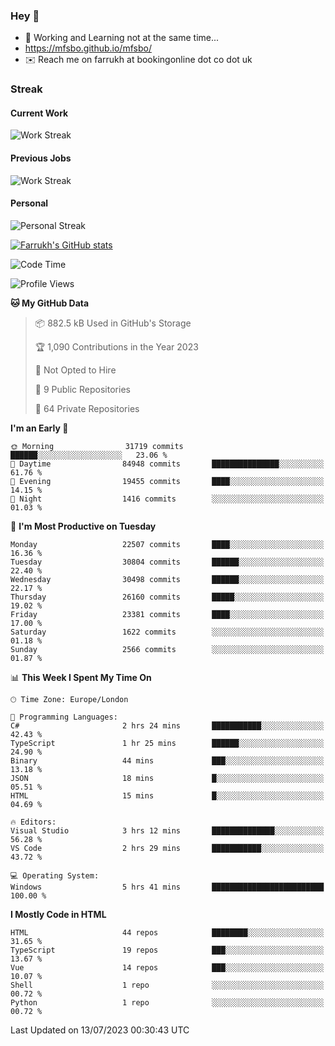 ### Hey 👋

- 🏃 Working and Learning not at the same time...
- https://mfsbo.github.io/mfsbo/
- ✉️ Reach me on farrukh at bookingonline dot co dot uk

### Streak
#### Current Work
![Work Streak](https://streak-stats.demolab.com/?user=mfsbo)
#### Previous Jobs
![Work Streak](https://streak-stats.demolab.com/?user=farrukhcw)
#### Personal
![Personal Streak](https://streak-stats.demolab.com/?user=farrukhsubhani)

[![Farrukh's GitHub stats](https://github-readme-stats.vercel.app/api?username=mfsbo&hide=stars&count_private=true)](https://github.com/mfsbo/)

<!--START_SECTION:waka-->
![Code Time](http://img.shields.io/badge/Code%20Time-356%20hrs%203%20mins-blue)

![Profile Views](http://img.shields.io/badge/Profile%20Views-11-blue)

**🐱 My GitHub Data** 

> 📦 882.5 kB Used in GitHub's Storage 
 > 
> 🏆 1,090 Contributions in the Year 2023
 > 
> 🚫 Not Opted to Hire
 > 
> 📜 9 Public Repositories 
 > 
> 🔑 64 Private Repositories 
 > 
**I'm an Early 🐤** 

```text
🌞 Morning                31719 commits       ██████░░░░░░░░░░░░░░░░░░░   23.06 % 
🌆 Daytime                84948 commits       ███████████████░░░░░░░░░░   61.76 % 
🌃 Evening                19455 commits       ████░░░░░░░░░░░░░░░░░░░░░   14.15 % 
🌙 Night                  1416 commits        ░░░░░░░░░░░░░░░░░░░░░░░░░   01.03 % 
```
📅 **I'm Most Productive on Tuesday** 

```text
Monday                   22507 commits       ████░░░░░░░░░░░░░░░░░░░░░   16.36 % 
Tuesday                  30804 commits       ██████░░░░░░░░░░░░░░░░░░░   22.40 % 
Wednesday                30498 commits       ██████░░░░░░░░░░░░░░░░░░░   22.17 % 
Thursday                 26160 commits       █████░░░░░░░░░░░░░░░░░░░░   19.02 % 
Friday                   23381 commits       ████░░░░░░░░░░░░░░░░░░░░░   17.00 % 
Saturday                 1622 commits        ░░░░░░░░░░░░░░░░░░░░░░░░░   01.18 % 
Sunday                   2566 commits        ░░░░░░░░░░░░░░░░░░░░░░░░░   01.87 % 
```


📊 **This Week I Spent My Time On** 

```text
🕑︎ Time Zone: Europe/London

💬 Programming Languages: 
C#                       2 hrs 24 mins       ███████████░░░░░░░░░░░░░░   42.43 % 
TypeScript               1 hr 25 mins        ██████░░░░░░░░░░░░░░░░░░░   24.90 % 
Binary                   44 mins             ███░░░░░░░░░░░░░░░░░░░░░░   13.18 % 
JSON                     18 mins             █░░░░░░░░░░░░░░░░░░░░░░░░   05.51 % 
HTML                     15 mins             █░░░░░░░░░░░░░░░░░░░░░░░░   04.69 % 

🔥 Editors: 
Visual Studio            3 hrs 12 mins       ██████████████░░░░░░░░░░░   56.28 % 
VS Code                  2 hrs 29 mins       ███████████░░░░░░░░░░░░░░   43.72 % 

💻 Operating System: 
Windows                  5 hrs 41 mins       █████████████████████████   100.00 % 
```

**I Mostly Code in HTML** 

```text
HTML                     44 repos            ████████░░░░░░░░░░░░░░░░░   31.65 % 
TypeScript               19 repos            ███░░░░░░░░░░░░░░░░░░░░░░   13.67 % 
Vue                      14 repos            ███░░░░░░░░░░░░░░░░░░░░░░   10.07 % 
Shell                    1 repo              ░░░░░░░░░░░░░░░░░░░░░░░░░   00.72 % 
Python                   1 repo              ░░░░░░░░░░░░░░░░░░░░░░░░░   00.72 % 
```




 Last Updated on 13/07/2023 00:30:43 UTC
<!--END_SECTION:waka-->
<!--
**mfsbo/mfsbo** is a ✨ _special_ ✨ repository because its `README.md` (this file) appears on your GitHub profile.

Here are some ideas to get you started:

- 🔭 I’m currently working on ...
- 🌱 I’m currently learning ...
- 👯 I’m looking to collaborate on ...
- 🤔 I’m looking for help with ...
- 💬 Ask me about ...
- 📫 How to reach me: ...
- 😄 Pronouns: ...
- ⚡ Fun fact: ...
-->
